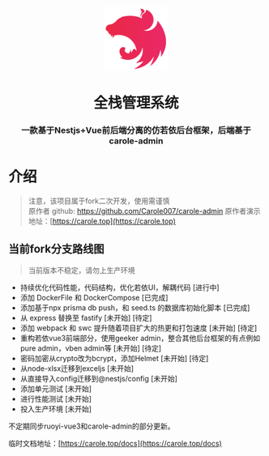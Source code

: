 <div  align="center">
 <img src="admin/public/nest.svg" alt="68747470733a2f2f6e6573746a732e636f6d2f6c6f676f2d736d616c6c2d6772616469656e742e37363631363430352e737667" style="width: 25%;" />
 <h1>全栈管理系统</h1>
    <h3 >一款基于Nestjs+Vue前后端分离的仿若依后台框架，后端基于carole-admin</h3>
</div>

# 介绍

> 注意，该项目属于fork二次开发，使用需谨慎  
> 原作者 github: https://github.com/Carole007/carole-admin
> 原作者演示地址：[https://carole.top](https://carole.top)

## 当前fork分支路线图

> 当前版本不稳定，请勿上生产环境

- 持续优化代码性能，代码结构，优化若依UI，解耦代码 [进行中]
- 添加 DockerFile 和 DockerCompose [已完成]
- 添加基于npx prisma db push，和 seed.ts 的数据库初始化脚本 [已完成]
- 从 express 替换至 fastify [未开始] [待定]
- 添加 webpack 和 swc 提升随着项目扩大的热更和打包速度 [未开始] [待定]
- 重构若依vue3前端部分，使用geeker admin，整合其他后台框架的有点例如pure admin，vben admin等 [未开始] [待定]
- 密码加密从crypto改为bcrypt，添加Helmet [未开始] [待定]
- 从node-xlsx迁移到exceljs [未开始]
- 从直接导入config迁移到@nestjs/config [未开始]
- 添加单元测试 [未开始]
- 进行性能测试 [未开始]
- 投入生产环境 [未开始]

不定期同步ruoyi-vue3和carole-admin的部分更新。

临时文档地址：[https://carole.top/docs](https://carole.top/docs)

